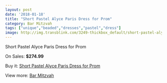 ```yaml
---
layout: post
date: '2018-01-18'
title: "Short Pastel Alyce Paris Dress for Prom"
category: Bar Mitzvah
tags: ["unique","beaded","dresses","pastel","dress"]
image: http://img.transblink.com/3249-thickbox_default/short-pastel-alyce-paris-dress-for-prom.jpg
---
```

Short Pastel Alyce Paris Dress for Prom

On Sales: **$274.99**
<a href="https://www.transblink.com/en/bar-mitzvah/1026-short-pastel-alyce-paris-dress-for-prom.html"><amp-img layout="responsive" width="600" height="600" src="//img.transblink.com/3249-thickbox_default/short-pastel-alyce-paris-dress-for-prom.jpg" alt="Short Pastel Alyce Paris Dress for Prom 0" /></a>
<a href="https://www.transblink.com/en/bar-mitzvah/1026-short-pastel-alyce-paris-dress-for-prom.html"><amp-img layout="responsive" width="600" height="600" src="//img.transblink.com/3251-thickbox_default/short-pastel-alyce-paris-dress-for-prom.jpg" alt="Short Pastel Alyce Paris Dress for Prom 1" /></a>
<a href="https://www.transblink.com/en/bar-mitzvah/1026-short-pastel-alyce-paris-dress-for-prom.html"><amp-img layout="responsive" width="600" height="600" src="//img.transblink.com/3250-thickbox_default/short-pastel-alyce-paris-dress-for-prom.jpg" alt="Short Pastel Alyce Paris Dress for Prom 2" /></a>

Buy it: [Short Pastel Alyce Paris Dress for Prom](https://www.transblink.com/en/bar-mitzvah/1026-short-pastel-alyce-paris-dress-for-prom.html "Short Pastel Alyce Paris Dress for Prom")

View more: [Bar Mitzvah](https://www.transblink.com/en/2-bar-mitzvah "Bar Mitzvah")